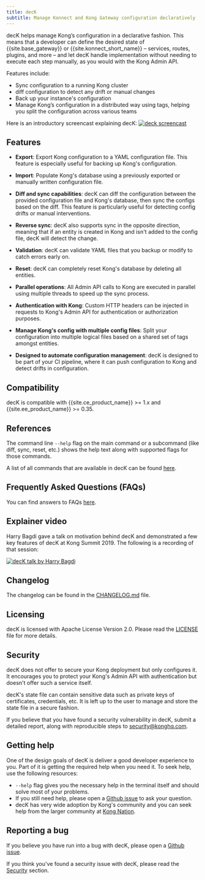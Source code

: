 ```yaml
---
title: decK
subtitle: Manage Konnect and Kong Gateway configuration declaratively
---
```


decK helps manage Kong’s configuration in a declarative fashion. This means that
a developer can define the desired state of 
{{site.base_gateway}} or {{site.konnect_short_name}} &ndash;
services, routes, plugins, and more &ndash; and let decK handle implementation
without needing to execute each step manually, as you would with the Kong Admin
API.

Features include:
* Sync configuration to a running Kong cluster
* diff configuration to detect any drift or manual changes
* Back up your instance's configuration
* Manage Kong’s configuration in a distributed way using tags, helping you split
the configuration across various teams

Here is an introductory screencast explaining decK:
<a href="https://asciinema.org/a/238318">
  <img class="no-image-expand" src="https://asciinema.org/a/238318.svg" alt="deck screencast" />
</a>

## Features
* **Export**: Export Kong configuration to a YAML configuration file.
This feature is especially useful for backing up Kong's configuration.

* **Import**: Populate Kong's database using a previously exported or
manually written configuration file.

* **Diff and sync capabilities**: decK can diff the configuration between the
provided configuration file and Kong's database, then sync the configs based on
the diff. This feature is particularly useful for detecting config drifts or
manual interventions.

* **Reverse sync**: decK also supports sync in the opposite direction, meaning
that if an entity is created in Kong and isn't added to the config file,
decK will detect the change.

* **Validation**: decK can validate YAML files that you backup or modify to
catch errors early on.

* **Reset**: decK can completely reset Kong's database by deleting all entities.

* **Parallel operations**: All Admin API calls to Kong are executed in parallel
using multiple threads to speed up the sync process.

* **Authentication with Kong**: Custom HTTP headers can be injected in requests
to Kong's Admin API for authentication or authorization purposes.

* **Manage Kong's config with multiple config files**: Split your configuration
into multiple logical files based on a shared set of tags amongst entities.

* **Designed to automate configuration management**: decK is designed to be part
of your CI pipeline, where it can push configuration to Kong and detect drifts
in configuration.

## Compatibility
decK is compatible with {{site.ce_product_name}} >= 1.x and
{{site.ee_product_name}} >= 0.35.

## References

The command line `--help` flag on the main command or a subcommand (like diff,
sync, reset, etc.) shows the help text along with supported flags for those
commands.

A list of all commands that are available in decK can be found
[here](/deck/{{page.release}}/commands).

## Frequently Asked Questions (FAQs)

You can find answers to FAQs [here](/deck/{{page.release}}/faqs/).

## Explainer video

Harry Bagdi gave a talk on motivation behind decK and demonstrated a few key
features of decK at Kong Summit 2019. The following is a recording of that session:

<a href="https://www.youtube.com/watch?v=fzpNC5vWE3g">
  <img class="no-image-expand" src="https://img.youtube.com/vi/fzpNC5vWE3g/0.jpg" alt="decK talk by Harry Bagdi" />
</a>

## Changelog

The changelog can be found in the
[CHANGELOG.md](https://github.com/kong/deck/blob/main/CHANGELOG.md) file.

## Licensing

decK is licensed with Apache License Version 2.0.
Please read the
[LICENSE](https://github.com/kong/deck/blob/main/LICENSE) file for more details.

## Security

decK does not offer to secure your Kong deployment but only configures it.
It encourages you to protect your Kong's Admin API with authentication but
doesn't offer such a service itself.

decK's state file can contain sensitive data such as private keys of
certificates, credentials, etc. It is left up to the user to manage
and store the state file in a secure fashion.

If you believe that you have found a security vulnerability in decK,
submit a detailed report, along with reproducible steps
to [security@konghq.com](mailto:security@konghq.com).

## Getting help

One of the design goals of decK is deliver a good developer experience to you.
Part of it is getting the required help when you need it.
To seek help, use the following resources:
- `--help` flag gives you the necessary help in the terminal itself and should
  solve most of your problems.
- If you still need help, please open a
  [Github issue](https://github.com/kong/deck/issues/new) to ask your
  question.
- decK has very wide adoption by Kong's community and you can seek help
  from the larger community at [Kong Nation](https://discuss.konghq.com).

## Reporting a bug

If you believe you have run into a bug with decK, please open
a [Github issue](https://github.com/kong/deck/issues/new).

If you think you've found a security issue with decK, please read the
[Security](#security) section.
